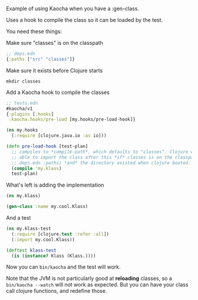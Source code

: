 Example of using Kaocha when you have a :gen-class.

Uses a hook to compile the class so it can be loaded by the test.

You need these things:

Make sure "classes" is on the classpath

```clj
;; deps.edn
{:paths ["src" "classes"]}
```

Make sure it exists before Clojure starts

```
mkdir classes
```

Add a Kaocha hook to compile the classes

```clj
;; tests.edn
#kaocha/v1
{:plugins [:hooks]
 :kaocha.hooks/pre-load [my.hooks/pre-load-hook]}
```

```clj
(ns my.hooks
  (:require [clojure.java.io :as io]))

(defn pre-load-hook [test-plan]
  ;; compiles to *compile-path*, which defaults to "classes". Clojure will be
  ;; able to import the class after this *if* classes is on the classpath (in
  ;; deps.edn :paths) *and* the directory existed when clojure booted.
  (compile 'my.klass)
  test-plan)
```

What's left is adding the implementation

```clj
(ns my.klass)

(gen-class :name my.cool.Klass)
```

And a test

```clj
(ns my.klass-test
  (:require [clojure.test :refer :all])
  (:import my.cool.Klass))

(deftest klass-test
  (is (instance? Klass (Klass.))))
```

Now you can `bin/kaocha` and the test will work.

Note that the JVM is not particularly good at **reloading** classes, so a
`bin/kaocha --watch` will not work as expected. But you can have your class call
clojure functions, and redefine those.
